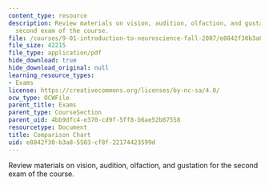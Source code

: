 ```yaml
---
content_type: resource
description: Review materials on vision, audition, olfaction, and gustation for the
  second exam of the course.
file: /courses/9-01-introduction-to-neuroscience-fall-2007/e8842f30b3a85503cf8f22174423599d_ex2_comp_chrt.pdf
file_size: 42215
file_type: application/pdf
hide_download: true
hide_download_original: null
learning_resource_types:
- Exams
license: https://creativecommons.org/licenses/by-nc-sa/4.0/
ocw_type: OCWFile
parent_title: Exams
parent_type: CourseSection
parent_uid: 4bb9dfc4-e370-cd9f-5ff8-b6ae52b87558
resourcetype: Document
title: Comparison Chart
uid: e8842f30-b3a8-5503-cf8f-22174423599d
---
```

Review materials on vision, audition, olfaction, and gustation for the second exam of the course.